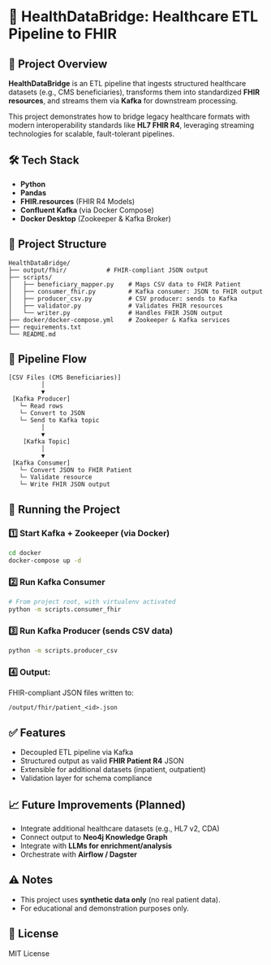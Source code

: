 
# 🏥 HealthDataBridge: Healthcare ETL Pipeline to FHIR

## 📌 Project Overview
**HealthDataBridge** is an ETL pipeline that ingests structured healthcare datasets (e.g., CMS beneficiaries), transforms them into standardized **FHIR resources**, and streams them via **Kafka** for downstream processing.

This project demonstrates how to bridge legacy healthcare formats with modern interoperability standards like **HL7 FHIR R4**, leveraging streaming technologies for scalable, fault-tolerant pipelines.

## 🛠️ Tech Stack
- **Python**
- **Pandas**
- **FHIR.resources** (FHIR R4 Models)
- **Confluent Kafka** (via Docker Compose)
- **Docker Desktop** (Zookeeper & Kafka Broker)

## 📂 Project Structure
```
HealthDataBridge/
├── output/fhir/           # FHIR-compliant JSON output
├── scripts/
│   ├── beneficiary_mapper.py    # Maps CSV data to FHIR Patient
│   ├── consumer_fhir.py         # Kafka consumer: JSON to FHIR output
│   ├── producer_csv.py          # CSV producer: sends to Kafka
│   ├── validator.py             # Validates FHIR resources
│   └── writer.py                # Handles FHIR JSON output
├── docker/docker-compose.yml    # Zookeeper & Kafka services
├── requirements.txt
└── README.md
```

## 🔄 Pipeline Flow
```
[CSV Files (CMS Beneficiaries)]
         │
         ▼
 [Kafka Producer] 
   └─ Read rows
   └─ Convert to JSON
   └─ Send to Kafka topic
         │
         ▼
    [Kafka Topic]
         │
         ▼
 [Kafka Consumer]
   └─ Convert JSON to FHIR Patient
   └─ Validate resource
   └─ Write FHIR JSON output
```

## 🚀 Running the Project

### 1️⃣ Start Kafka + Zookeeper (via Docker)
```bash
cd docker
docker-compose up -d
```

### 2️⃣ Run Kafka Consumer
```bash
# From project root, with virtualenv activated
python -m scripts.consumer_fhir
```

### 3️⃣ Run Kafka Producer (sends CSV data)
```bash
python -m scripts.producer_csv
```

### 4️⃣ Output:
FHIR-compliant JSON files written to:
```
/output/fhir/patient_<id>.json
```

## ✅ Features
- Decoupled ETL pipeline via Kafka
- Structured output as valid **FHIR Patient R4** JSON
- Extensible for additional datasets (inpatient, outpatient)
- Validation layer for schema compliance

## 📈 Future Improvements (Planned)
- Integrate additional healthcare datasets (e.g., HL7 v2, CDA)
- Connect output to **Neo4j Knowledge Graph**
- Integrate with **LLMs for enrichment/analysis**
- Orchestrate with **Airflow / Dagster**

## ⚠️ Notes
- This project uses **synthetic data only** (no real patient data).
- For educational and demonstration purposes only.

## 📜 License
MIT License
